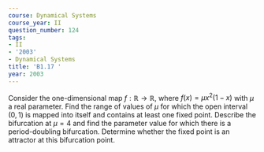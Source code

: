 ```yaml
---
course: Dynamical Systems
course_year: II
question_number: 124
tags:
- II
- '2003'
- Dynamical Systems
title: 'B1.17 '
year: 2003
---
```



Consider the one-dimensional map $f: \mathbb{R} \rightarrow \mathbb{R}$, where $f(x)=\mu x^{2}(1-x)$ with $\mu$ a real parameter. Find the range of values of $\mu$ for which the open interval $(0,1)$ is mapped into itself and contains at least one fixed point. Describe the bifurcation at $\mu=4$ and find the parameter value for which there is a period-doubling bifurcation. Determine whether the fixed point is an attractor at this bifurcation point.